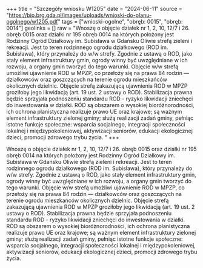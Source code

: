 +++
title = "Szczegóły wniosku W1205"
date = "2024-06-11"
source = "https://bip.brg.gda.pl/images/uploads/wnioski-do-planu-ogolnego/w1205.pdf"
tags = ["wnioski-ogolne", "obręb: 0015", "obręb: 0014"]
geolinks = []
raw = "Wnoszę o objęcie działek nr 1, 2, 10, 12/7 i 26. obręb 0015 oraz działki nr 195 obręb 0014 na których położony jest Rodzinny Ogród Działkowy im. Subisława w Gdańsku Oliwie strefą zieleni i rekreacji. Jest to teren rodzinnego ogrodu działkowego (ROD im. Subisława), który przynależy do w/w strefy. Zgodnie z ustawą o ROD, jako stały element infrastruktury gmin, ogrody winny być uwzględniane w ich rozwoju, a organy gmin tworzyć do tego warunki. Objęcie w/w strefą umożliwi ujawnienie ROD w MPZP, co przełoży się na prawa 84 rodzin — działkowców oraz goszczących na terenie ogrodu mieszkańców okolicznych dzielnic. Objęcie strefą zakazującą ujawnienia ROD w MPZP groziłoby jego likwidacją (art. 19 ust. 2 ustawy o ROD). Stabilizacja prawna będzie sprzyjała podnoszeniu standardu ROD - ryzyko likwidacji zniechęci do inwestowania w działki. RÓD są obszarem o wysokiej bioróżnorodności, ich ochrona planistyczna realizuje prawo UE oraz krajowe; są ważnym element infrastruktury zielonej gminy; służą realizacji zadań gminy, pełniąc istotne funkcje społeczne: wsparcia socjalnego, integracji społeczności lokalnej i międzypokoleniowej, aktywizacji seniorów, edukacji ekologicznej dzieci, promocji zdrowego trybu życia. "
+++

Wnoszę o objęcie działek nr 1, 2, 10, 12/7 i 26. obręb 0015 oraz działki nr 195 obręb 0014 na których
położony jest Rodzinny Ogród Działkowy im. Subisława w Gdańsku Oliwie strefą zieleni i rekreacji. Jest to teren
rodzinnego ogrodu działkowego (ROD im. Subisława), który przynależy do w/w strefy. Zgodnie z ustawą o ROD,
jako stały element infrastruktury gmin, ogrody winny być uwzględniane w ich rozwoju, a organy gmin tworzyć do
tego warunki. Objęcie w/w strefą umożliwi ujawnienie ROD w MPZP, co przełoży się na prawa 84 rodzin —
działkowców oraz goszczących na terenie ogrodu mieszkańców okolicznych dzielnic. Objęcie strefą zakazującą
ujawnienia ROD w MPZP groziłoby jego likwidacją (art. 19 ust. 2 ustawy o ROD). Stabilizacja prawna będzie
sprzyjała podnoszeniu standardu ROD - ryzyko likwidacji zniechęci do inwestowania w działki. RÓD są
obszarem o wysokiej bioróżnorodności, ich ochrona planistyczna realizuje prawo UE oraz krajowe; są ważnym
element infrastruktury zielonej gminy; służą realizacji zadań gminy, pełniąc istotne funkcje społeczne: wsparcia
socjalnego, integracji społeczności lokalnej i międzypokoleniowej, aktywizacji seniorów, edukacji ekologicznej
dzieci, promocji zdrowego trybu życia.



